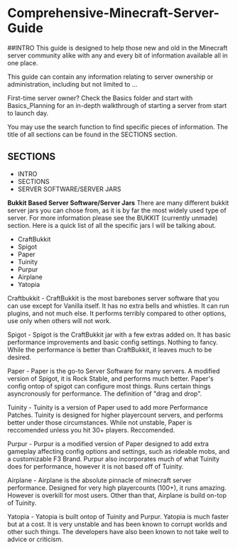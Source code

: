 # Comprehensive-Minecraft-Server-Guide
##INTRO
This guide is designed to help those new and old in the Minecraft server community alike with any and every bit of information available all in one place.

This guide can contain any information relating to server ownership or administration, including but not limited to ...

First-time server owner? Check the Basics folder and start with Basics_Planning for an in-depth walkthrough of starting a server from start to launch day.

You may use the search function to find specific pieces of information. The title of all sections can be found in the SECTIONS section.
## SECTIONS
- INTRO
- SECTIONS
- SERVER SOFTWARE/SERVER JARS


**Bukkit Based Server Software/Server Jars**
There are many different bukkit server jars you can chose from, as it is by far the most widely used type of server. For more information please see the BUKKIT (currently unmade) section. Here is a quick list of all the specific jars I will be talking about.

- CraftBukkit
- Spigot
- Paper
- Tuinity
- Purpur
- Airplane
- Yatopia

Craftbukkit - CraftBukkit is the most barebones server software that you can use except for Vanilla itself. It has no extra bells and whistles.
			  	It can run plugins, and not much else. It performs terribly compared to other options, use only when others will not work.
			  	
Spigot - Spigot is the CraftBukkit jar with a few extras added on. It has basic performance improvements and basic config settings. Nothing to fancy.
			While the performance is better than CraftBukkit, it leaves much to be desired. 

Paper - Paper is the go-to Server Software for many servers. A modified version of Spigot, it is Rock Stable, and performs much better. Paper's config
        ontop of spigot can configure most things. Runs certain things asyncronously for performance. The definition of "drag and drop".

Tuinity - Tuinity is a version of Paper used to add more Performance Patches. Tuinity is designed for higher playercount servers, and performs better under those circumstances.
		    While not unstable, Paper is reccomended unless you hit 30+ players. Reccomended.

Purpur - Purpur is a modified version of Paper designed to add extra gameplay affecting config options and settings, such as rideable mobs, and a customizable F3 Brand.
			Purpur also incorporates much of what Tuinity does for performance, however it is not based off of Tuinity. 
			
			
Airplane - Airplane is the absolute pinnacle of minecraft server performance. Designed for very high playercounts (100+), it runs amazing. However is overkill for most users.
				Other than that, Airplane is build on-top of Tuinity. 


Yatopia - Yatopia is built ontop of Tuinity and Purpur. Yatopia is much faster but at a cost. It is very unstable and has been known to corrupt worlds and other such things.
			The developers have also been known to not take well to advice or criticism. 
